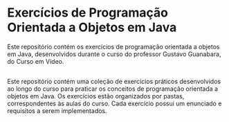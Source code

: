 <h1>Exercícios de Programação Orientada a Objetos em Java</h1>
Este repositório contém os exercícios de programação orientada a objetos em Java, desenvolvidos durante o curso do professor Gustavo Guanabara, do Curso em Vídeo.<br>
<h2>  </h2>
Este repositório contém uma coleção de exercícios práticos desenvolvidos ao longo do curso para praticar os conceitos de programação orientada a objetos em Java. Os exercícios estão organizados por pastas, correspondentes às aulas do curso. Cada exercício possui um enunciado e requisitos a serem implementados.
